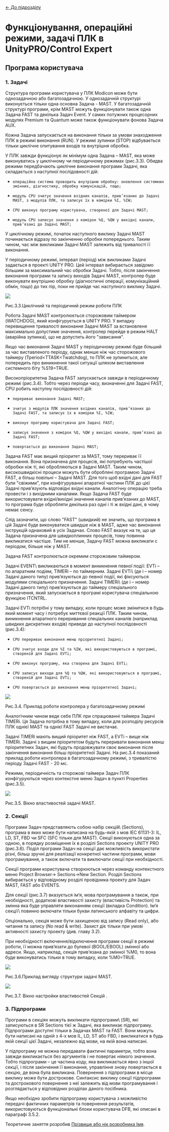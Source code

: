 [<- До підрозділу](README.md)

# Функціонування, операційні режими, задачі ПЛК в UnityPRO/Control Expert

## Програма користувача

### 1. Задачі

Структура програми користувача у ПЛК Modicon може бути однозадачною або багатозадачною. У однозадачній структурі виконується тільки одна основна Задача - MAST. У багатозадачній структурі програми, крім MAST можуть функціонувати також одна Задача FAST та декілька Задач Event. У самих потужних процесорних модулях Premium та Quantum може також функціонувати фонова Задача AUX.

Кожна Задача запускається на виконання тільки за умови знаходження ПЛК в режимі виконання (RUN). У режимі зупинки (STOP) відбувається тільки циклічне опитування входів та внутрішня обробка.

У ПЛК завжди функціонує як мінімум одна Задача – MAST\, яка може виконуватись у циклічному чи періодичному режимах (рис.3.3). Обидва режими передбачають циклічне виконання програми Задачі, яка складається з наступної послідовності дій:

-     операційна система проводить внутрішню обробку: оновлення системних змінних, діагностику, обробку комунікацій, тощо;

-     модуль CPU зчитує значення вхідних каналів, прив’язаних до Задачі MAST, з модулів ПЛК, та записує їх в комірки %I, %IW; 

-     CPU виконує програму користувача, створеної для Задачі MAST;

-     модуль CPU записує значення з комірок %Q, %QW у вихідні канали, прив’язані до Задачі MAST; 

У циклічному режимі, початок наступного виклику Задачі MAST починається відразу по закінченню обробки попереднього. Таким чином, час між викликами Задачі MAST залежить від тривалості її виконання. 

У періодичному режимі\, інтервал (період) між викликами Задачі задається в проекті UNITY PRO. Цей інтервал вибирається завідомо більшим за максимальний час обробки Задачі. Тобто, після закінчення виконання програми та запису виходів Задачі MAST, контролер буде виконувати внутрішню обробку (діагностичні операції, комунікаційний обмін, тощо) до тих пір, поки не прийде час наступного виклику Задачі. 

![](mediaun/3_3.png)

 Рис.3.3.Циклічний та періодичний режим роботи ПЛК

Робота Задачі MAST контролюється сторожовим таймером (WATCHDOG\), який конфігурується в UNITY PRO. У випадку перевищення тривалості виконання Задачі MAST за встановлене максимально допустиме значення, контролер перейде в режим HALT (аварійна зупинка), що не допустить його "зависання". 

Якщо час виконання Задачі MAST у періодичному режимі буде більший за час виставленого періоду, однак менше ніж час сторожового таймеру (Tperiod<TTASK<Twatchdog), то ПЛК не зупиниться, але попередить про виникнення такої ситуації шляхом виставлення системного біту %S19=TRUE.       

Високопріоритетна Задача FAST запускається завжди в періодичному режимі (рис.3.4). Тобто через періоди часу, визначенні для Задачі FAST, CPU робить наступну послідовності дій:

-     перериває виконання Задачі MAST; 

-     зчитує з модулів ПЛК значення вхідних каналів, прив’язаних до Задачі FAST, та записує їх в комірки %I, %IW; 

-     виконує програму користувача для Задачі FAST;

-     записує значення з комірок %Q, %QW у вихідні канали, прив’язані до Задачі FAST;

-     повертається до виконання Задачі MAST;  

Задача FAST має вищий пріоритет за MAST, тому перериває її виконання. Вона призначена для процесів, які потребують частішої обробки ніж ті, які обробляються в Задачі МAST. Таким чином, високошвидкісні процеси можуть бути оброблені програмою Задачі FAST, а більш повільні – Задачі MAST. Для того щоб вхідні дані для FAST були "свіжими", при конфігуруванні апаратної частини ПЛК до цієї Задачі прив’язують відповідні вхідні канали. Аналогічну операцію треба провести і з вихідними каналами. Якщо Задача FAST буде використовувати вхідні/вихідні значення каналів прив’язаних до MAST, то програма буде обробляти декілька раз одні і ті ж вхідні дані, в чому немає сенсу. 

Слід зазначити, що слово "FAST" (швидкий) не значить, що програма в цій Задачі буде виконуватися швидше ніж в MAST, адже час виконання інструкцій однаковий в усіх Задачах. Слово FAST  вказує на те, що ця Задача призначена для швидкоплинних процесів, тому повинна викликатися частіше. Тим не менше, Задачу FAST можна викликати с періодом, більше ніж у MAST. 

Задача FAST контролюється окремим сторожовим таймером.               

Задачі EVENT\ викликаються в момент виникнення певної події: EVTi – по апаратним подіям, TIMERi – по таймерним. Задачі EVTi\ (де і – номер Задачі даного типу) прив’язуються до певної події, які фіксуються модулями спеціального призначення. Задачі TIMERi\ (де і – номер Задачі даного типу) прив’язуються до таймеру спеціального призначення, який запускається в програмі користувача спеціальною функцією ITCNTRL.

Задачі  EVTi потрібні у тому випадку, коли процес може змінитися в будь який момент часу і потребує миттєвої реакції ПЛК. Таким чином, виникнення апаратного переривання спеціальних каналів (наприклад швидких дискретних входів) приведе до наступної послідовності (рис.3.4):

-     CPU перериває виконання менш пріоритетної Задачі;

-     CPU зчитує входи для %I та %IW, які використовуються в програмі, створеній для Задачі EVTi;

-     CPU виконує програму, яка створена для Задачі EVTi;

-     CPU записує виходи для %Q та %QW, які використовуються в програмі, створеній для Задачі EVTi;

-     CPU повертається до виконання менш пріоритетної Задачі;

![](mediaun/3_4.png)

Рис.3.4. Приклад роботи контролера у багатозадачному режимі 

Аналогічним чином веде себе ПЛК при спрацюванні таймера Задачі TIMERi. Ця Задача потрібна в тому випадку, коли для розподілу ресурсів ПЛК однієї MAST та однієї FAST Задачі не вистачає. 

Задачі TIMERi мають вищий пріоритет ніж FAST, а EVTi – вище ніж TIMERi. Задачі з вищим пріоритетом будуть переривати виконання менш пріоритетних Задач, які будуть продовжувати своє виконання після закінчення виконання більш пріоритетної Задачі. На рис.3.4 показаний приклад роботи контролера в багатозадачному режимі, з тривалістю періоду Задачі FAST - 20 мс.

Режими, періодичність та сторожові таймери Задач ПЛК конфігуруються через контекстне меню Задач в пункті Properties (рис.3.5). 

 ![](mediaun/3_5.png)

 Рис.3.5. Вікно властивостей задачі MAST.  

### 2.  Секції

Програми Задач представляють собою набір секцій\ (Sections\), програма в яких може бути написана на будь-якій з мов IEC 61131-3: IL, LD, ST, FBD чи SFC (SFC тільки для MAST). Секції виконуються одна за одною, в порядку розміщення їх в розділі Sections проекту UNITY PRO  (рис.3.6). Поділ програми Задач на секції дає можливість використати різні, більш зручні для реалізації конкретної частини програми, мови програмування, а також включати та виключати секції при необхідності. 

Секції програми користувача створюються через команду контекстного меню Project Browser-> Sections->New Section. Розділ Sections вибирається у відповідному розділі провідника проекту для Задач MAST, FAST або EVENTS. 

Для секції (рис.3.7) вказується ім’я, мова програмування а також, при необхідності, додаткові властивості захисту (властивість Protection\) та змінна яка буде управляти виконанням секції (вкладка Condition\). Ім’я секції\ повинно включати тільки букви латинського алфавіту та цифри. 

Опціонально, секція може бути захищеною від запису (Read only), або читання та запису (No read & write). Захист діє тільки при умові активності захисту проекту (див. главу 3.2).

При необхідності включення/відключення програми секції в режимі роботи, її можна прив’язати до булевої (BOOL/EBOOL) змінної або адреси. Якщо, наприклад, секція прив’язана до змінної %M0, то вона буде виконуватись тільки в тому випадку, коли %M0=TRUE.  



![](mediaun/3_6.png)

 Рис.3.6.Приклад вигляду структури задачі MAST.  

![](mediaun/3_7.png)

Рис.3.7. Вікно настройки властивостей Секцій .  

### 3.  Підпрограми 

Програми в секціях можуть викликати підпрограми\ (SR\), які записуються в SR Sections тієї ж Задачі, яка викликає підпрограму. Підпрограми доступні тільки в Задачах MAST та FAST. Вони можуть бути написані на одній з 4-х мов IL, LD, ST або FBD, і викликатися в будь якій секції цієї Задачі, незалежно від мови, на якій вона написані.

У підпрограму не можна передавати фактичні параметри, тобто вона завжди викликається без аргументів і не повертає ніякого значення. Тобто підпрограми – це частина коду, яка викликається явно з іншої секції, і після закінчення її виконання, управління знову повертається в секцію, де вона була викликана. Повернення з підпрограми в місце виклику може бути дострокове. Синтаксис виклику секції підпрограми та дострокового повернення з неї залежить від мови програмування і розглядається у відповідних розділах даного посібника.

Якщо необхідно зробити підпрограму користувача з можливістю передачі фактичних параметрів та повернення результатів, використовуються функціональні блоки користувача DFB, які описані в параграфі 3.5.2. 





Теоретичне заняття розробив [Прізвище або нік розробника Імя](https://github.com). 
